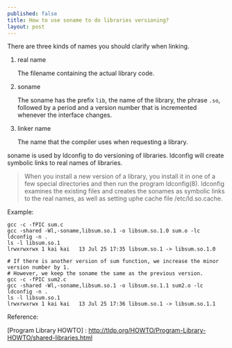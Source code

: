 ```yaml
---
published: false
title: How to use soname to do libraries versioning?
layout: post
---
```

There are three kinds of names you should clarify when linking.  

1. real name

    The filename containing the actual library code.

2. soname

    The soname has the prefix `lib`, the name of the library, the phrase `.so`, followed by a period and a version number that is incremented whenever the interface changes.

3. linker name

    The name that the compiler uses when requesting a library.

soname is used by ldconfig to do versioning of libraries.  ldconfig will create symbolic links to real names of libraries.

> When you install a new version of a library, you install it in one of a few special directories and then run the program ldconfig(8).  ldconfig examines the existing files and creates the sonames as symbolic links to the real names, as well as setting uphe cache file /etc/ld.so.cache.

Example:

    gcc -c -fPIC sum.c
    gcc -shared -Wl,-soname,libsum.so.1 -o libsum.so.1.0 sum.o -lc
    ldconfig -n .
    ls -l libsum.so.1
    lrwxrwxrwx 1 kai kai   13 Jul 25 17:35 libsum.so.1 -> libsum.so.1.0

    # If there is another version of sum function, we increase the minor version number by 1.
    # However, we keep the soname the same as the previous version.
    gcc -c -fPIC sum2.c
    gcc -shared -Wl,-soname,libsum.so.1 -o libsum.so.1.1 sum2.o -lc
    ldconfig -n .
    ls -l libsum.so.1
    lrwxrwxrwx 1 kai kai   13 Jul 25 17:36 libsum.so.1 -> libsum.so.1.1

Reference:

[Program Library HOWTO] : http://tldp.org/HOWTO/Program-Library-HOWTO/shared-libraries.html